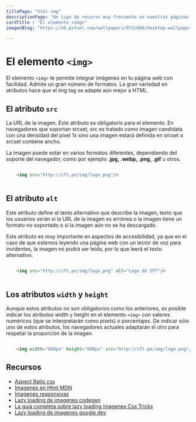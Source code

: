 ```yaml
---
titlePage: "html-img"
descriptionPage: "Un tipo de recurso muy frecuente en nuestras páginas son las imágenes. Las imágenes son importantísimas para conseguir que nuestra página se vea bien y sea agradable (si son imágenes de decoración) o ayude a mostrar y ejemplificar lo que escribimos en ella (si son imágenes de contenido)."
cardTitle : "El elemento <img>"
imagenBlog: "https://e0.pxfuel.com/wallpapers/973/666/desktop-wallpaper-html-5.jpg"

---
```


# El elemento `<img>`

El elemento `<img>` te permite integrar imágenes en tu página web con facilidad. Admite un gran número de formatos. La gran variedad en atributos hace que el img tag se adapte aún mejor a HTML.


## El atributo `src`

La URL de la imagen. Este atributo es obligatorio para el elemento. En navegadores que soportan srcset, src es tratado como imagen candidata con una densidad del píxel 1x sino una imagen estará definida en srcset o srcset contiene ancho.

La imagen puede estar en varios formatos diferentes, dependiendo del soporte del navegador, como por ejemplo **.jpg, .webp, .png, .gif** u otros.


```html

    <img src="http://ift.pe/img/logo.png"/>
    
```

## El atributo `alt`


Este atributo define el texto alternativo que describe la imagen, texto que los usuarios verán si la URL de la imagen es errónea o la imagen tiene un formato no soportado o si la imagen aún no se ha descargado.

Este atributo es muy importante en aspectos de accesibilidad, ya que en el caso de que estemos leyendo una página web con un lector de voz para invidentes, la imagen no podrá ser leída, por lo que leerá el texto alternativo.

```html

    <img src="http://ift.pe/img/logo.png" alt="Logo de IFT"/>
    
```

## Los atributos `width` y `height`

Aunque estos atributos no son obligatorios como los anteriores, es posible indicar los atributos width y height en el elemento `<img>` con valores numéricos (que se interpretarán como píxels) o porcentajes. De indicar sólo uno de estos atributos, los navegadores actuales adaptarán el otro para respetar la proporción de la imagen.


```html

    <img width="600px" height="600px" src="http://ift.pe/img/logo.png"/>

```



## Recursos

- [Aspect Ratio css](https://developer.mozilla.org/en-US/docs/Web/CSS/aspect-ratio)
- [Imagenes en Html MDN](https://developer.mozilla.org/es/docs/Learn/HTML/Multimedia_and_embedding/Images_in_HTML)
- [Imagenes responsivas](https://web.dev/learn/design/responsive-images?hl=es-419)
- [Lazy loading de imagenes codepen](https://codepen.io/jamesqquick/pen/vYLMwMd)
- [La guia completa sobre lazy loading imagenes Css Tricks](https://css-tricks.com/the-complete-guide-to-lazy-loading-images/?fbclid=IwAR2gm3q1j6eZ9rNYo2YcXVz5dsGSJU0xHfsWCTsGl-NqEdT3xFlEJxfLmhs)
- [Lazy loading de imagenes google dev](https://web.dev/articles/lazy-loading-images?hl=es-419)

